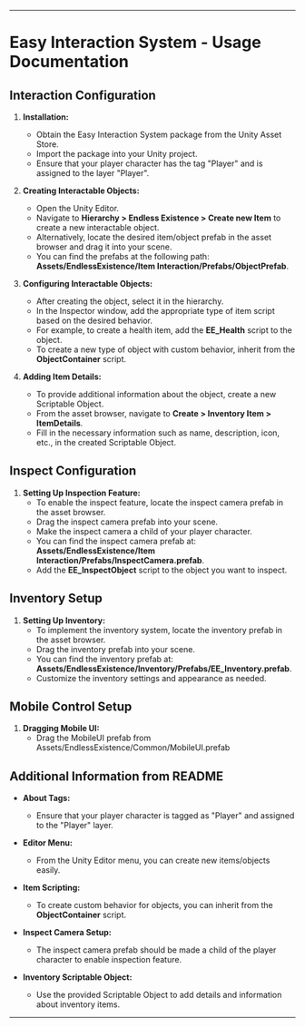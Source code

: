 
---

# Easy Interaction System - Usage Documentation

## Interaction Configuration

1. **Installation:**
   - Obtain the Easy Interaction System package from the Unity Asset Store.
   - Import the package into your Unity project.
   - Ensure that your player character has the tag "Player" and is assigned to the layer "Player".

2. **Creating Interactable Objects:**
   - Open the Unity Editor.
   - Navigate to **Hierarchy > Endless Existence > Create new Item** to create a new interactable object.
   - Alternatively, locate the desired item/object prefab in the asset browser and drag it into your scene.
   - You can find the prefabs at the following path: **Assets/EndlessExistence/Item Interaction/Prefabs/ObjectPrefab**.

3. **Configuring Interactable Objects:**
   - After creating the object, select it in the hierarchy.
   - In the Inspector window, add the appropriate type of item script based on the desired behavior.
   - For example, to create a health item, add the **EE_Health** script to the object.
   - To create a new type of object with custom behavior, inherit from the **ObjectContainer** script.

4. **Adding Item Details:**
   - To provide additional information about the object, create a new Scriptable Object.
   - From the asset browser, navigate to **Create > Inventory Item > ItemDetails**.
   - Fill in the necessary information such as name, description, icon, etc., in the created Scriptable Object.

## Inspect Configuration

1. **Setting Up Inspection Feature:**
   - To enable the inspect feature, locate the inspect camera prefab in the asset browser.
   - Drag the inspect camera prefab into your scene.
   - Make the inspect camera a child of your player character.
   - You can find the inspect camera prefab at: **Assets/EndlessExistence/Item Interaction/Prefabs/InspectCamera.prefab**.
   - Add the **EE_InspectObject** script to the object you want to inspect.

## Inventory Setup

1. **Setting Up Inventory:**
   - To implement the inventory system, locate the inventory prefab in the asset browser.
   - Drag the inventory prefab into your scene.
   - You can find the inventory prefab at: **Assets/EndlessExistence/Inventory/Prefabs/EE_Inventory.prefab**.
   - Customize the inventory settings and appearance as needed.

## Mobile Control Setup

1. **Dragging Mobile UI:**
   - Drag the MobileUI prefab from Assets/EndlessExistence/Common/MobileUI.prefab

## Additional Information from README

- **About Tags:**
   - Ensure that your player character is tagged as "Player" and assigned to the "Player" layer.

- **Editor Menu:**
   - From the Unity Editor menu, you can create new items/objects easily.

- **Item Scripting:**
   - To create custom behavior for objects, you can inherit from the **ObjectContainer** script.

- **Inspect Camera Setup:**
   - The inspect camera prefab should be made a child of the player character to enable inspection feature.

- **Inventory Scriptable Object:**
   - Use the provided Scriptable Object to add details and information about inventory items.

---